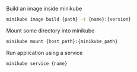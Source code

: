 Build an image inside minikube
```bash
minikube image build {path} -t {name}:{version}
```

Mount some directory into minikube
```bash
minikube mount {host_path}:{minikube_path}
```

Run application using a service
```bash
minikube service {name}
```
